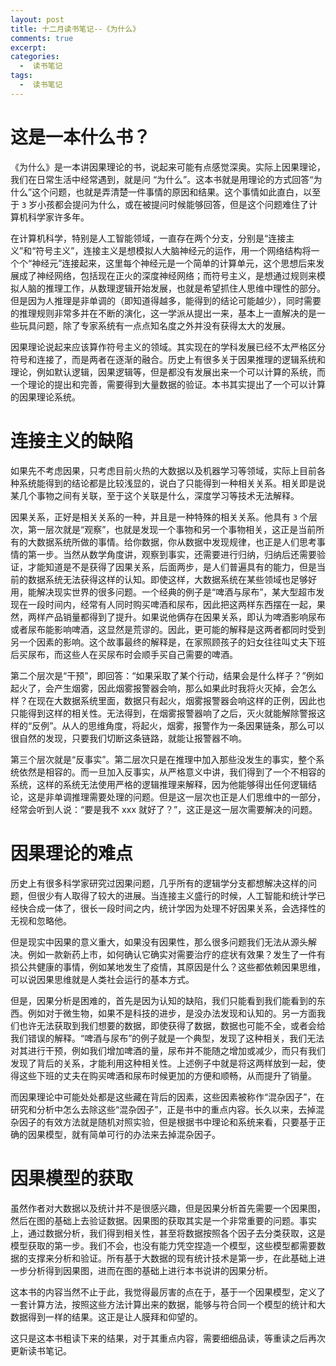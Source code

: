 ```yaml
---
layout: post
title: 十二月读书笔记--《为什么》
comments: true
excerpt: 
categories:
  -  读书笔记
tags:
  -  读书笔记
---
```



# 这是一本什么书？

《为什么》是一本讲因果理论的书，说起来可能有点感觉深奥。实际上因果理论，我们在日常生活中经常遇到，就是问 “为什么”。这本书就是用理论的方式回答“为什么”这个问题，也就是弄清楚一件事情的原因和结果。这个事情如此直白，以至于 `3` 岁小孩都会提问为什么，或在被提问时候能够回答，但是这个问题难住了计算机科学家许多年。

在计算机科学，特别是人工智能领域，一直存在两个分支，分别是“连接主义”和“符号主义”，连接主义是想模拟人大脑神经元的运作，用一个网络结构将一个个“神经元”连接起来，这里每个神经元是一个简单的计算单元，这个思想后来发展成了神经网络，包括现在正火的深度神经网络；而符号主义，是想通过规则来模拟人脑的推理工作，从数理逻辑开始发展，也就是希望抓住人思维中理性的部分。但是因为人推理是非单调的（即知道得越多，能得到的结论可能越少），同时需要的推理规则非常多并在不断的演化，这一学派从提出一来，基本上一直解决的是一些玩具问题，除了专家系统有一点点知名度之外并没有获得太大的发展。

因果理论说起来应该算作符号主义的领域。其实现在的学科发展已经不太严格区分符号和连接了，而是两者在逐渐的融合。历史上有很多关于因果推理的逻辑系统和理论，例如默认逻辑，因果逻辑等，但是都没有发展出来一个可以计算的系统，而一个理论的提出和完善，需要得到大量数据的验证。本书其实提出了一个可以计算的因果理论系统。


# 连接主义的缺陷

如果先不考虑因果，只考虑目前火热的大数据以及机器学习等领域，实际上目前各种系统能得到的结论都是比较浅显的，说白了只能得到一种相关关系。相关即是说某几个事物之间有关联，至于这个关联是什么，深度学习等技术无法解释。

因果关系，正好是相关关系的一种，并且是一种特殊的相关关系。他具有 `3` 个层次，第一层次就是“观察”，也就是发现一个事物和另一个事物相关，这正是当前所有的大数据系统所做的事情。给你数据，你从数据中发现规律，也正是人们思考事情的第一步。当然从数学角度讲，观察到事实，还需要进行归纳，归纳后还需要验证，才能知道是不是获得了因果关系，后面两步，是人们普遍具有的能力，但是当前的数据系统无法获得这样的认知。即使这样，大数据系统在某些领域也足够好用，能解决现实世界的很多问题。一个经典的例子是“啤酒与尿布”，某大型超市发现在一段时间内，经常有人同时购买啤酒和尿布，因此把这两样东西摆在一起，果然，两样产品销量都得到了提升。如果说他俩存在因果关系，即认为啤酒影响尿布或者尿布能影响啤酒，这显然是荒谬的。因此，更可能的解释是这两者都同时受到另一个因素的影响。这个故事最终的解释是，在家照顾孩子的妇女往往叫丈夫下班后买尿布，而这些人在买尿布时会顺手买自己需要的啤酒。

第二个层次是“干预”，即回答：“如果采取了某个行动，结果会是什么样子？”例如起火了，会产生烟雾，因此烟雾报警器会响，那么如果此时我将火灭掉，会怎么样？在现在大数据系统里面，数据只有起火，烟雾报警器会响这样的正例，因此也只能得到这样的相关性。无法得到，在烟雾报警器响了之后，灭火就能解除警报这样的“反例”。从人的思维角度，将起火，烟雾，报警作为一条因果链条，那么可以很自然的发现，只要我们切断这条链路，就能让报警器不响。

第三个层次就是“反事实”。第二层次只是在推理中加入那些没发生的事实，整个系统依然是相容的。而一旦加入反事实，从严格意义中讲，我们得到了一个不相容的系统，这样的系统无法使用严格的逻辑推理来解释，因为他能够得出任何逻辑结论，这是非单调推理需要处理的问题。但是这一层次也正是人们思维中的一部分，经常会听到人说：“要是我不 xxx 就好了？”，这正是这一层次需要解决的问题。


# 因果理论的难点

历史上有很多科学家研究过因果问题，几乎所有的逻辑学分支都想解决这样的问题，但很少有人取得了较大的进展。当连接主义盛行的时候，人工智能和统计学已经快合成一体了，很长一段时间之内，统计学因为处理不好因果关系，会选择性的无视和忽略他。

但是现实中因果的意义重大，如果没有因果性，那么很多问题我们无法从源头解决。例如一款新药上市，如何确认它确实对需要治疗的症状有效果？发生了一件有损公共健康的事情，例如某地发生了疫情，其原因是什么？这些都依赖因果思维，可以说因果思维就是人类社会运行的基本方式。

但是，因果分析是困难的，首先是因为认知的缺陷，我们只能看到我们能看到的东西。例如对于微生物，如果不是科技的进步，是没办法发现和认知的。另一方面我们也许无法获取到我们想要的数据，即使获得了数据，数据也可能不全，或者会给我们错误的解释。“啤酒与尿布”的例子就是一个典型，发现了这种相关，我们无法对其进行干预，例如我们增加啤酒的量，尿布并不能随之增加或减少，而只有我们发现了背后的关系，才能利用这种相关性。上述例子中就是将这两样放到一起，使得这些下班的丈夫在购买啤酒和尿布时候更加的方便和顺畅，从而提升了销量。

而因果理论中可能处处都是这些藏在背后的因素，这些因素被称作“混杂因子”，在研究和分析中怎么去除这些“混杂因子”，正是书中的重点内容。长久以来，去掉混杂因子的有效方法就是随机对照实验，但是根据书中理论和系统来看，只要基于正确的因果模型，就有简单可行的办法来去掉混杂因子。


# 因果模型的获取

虽然作者对大数据以及统计并不是很感兴趣，但是因果分析首先需要一个因果图，然后在图的基础上去验证数据。因果图的获取其实是一个非常重要的问题。事实上，通过数据分析，我们得到相关性，甚至将数据按照各个因子去分类获取，这是模型获取的第一步。我们不会，也没有能力凭空捏造一个模型，这些模型都需要数据的支撑来分析和验证。所有基于大数据的现有统计技术是第一步，在此基础上进一步分析得到因果图，进而在图的基础上进行本书说讲的因果分析。

这本书的内容当然不止于此，我觉得最厉害的点在于，基于一个因果模型，定义了一套计算方法，按照这些方法计算出来的数据，能够与符合同一个模型的统计和大数据得到一样的结果。这正是让人膜拜和仰望的。

这只是这本书粗读下来的结果，对于其重点内容，需要细细品读，等重读之后再次更新读书笔记。
